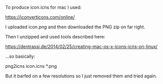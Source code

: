 To produce icon.icns for mac I used:

https://iconverticons.com/online/

I uploaded icon.png and then downloaded the PNG zip on far right.

Then I unzipped and used tools described here:

https://dentrassi.de/2014/02/25/creating-mac-os-x-icons-icns-on-linux/

...so basically:

png2icns icon.icns *.png

But it barfed on a few resolutions so I just removed them and tried again.
